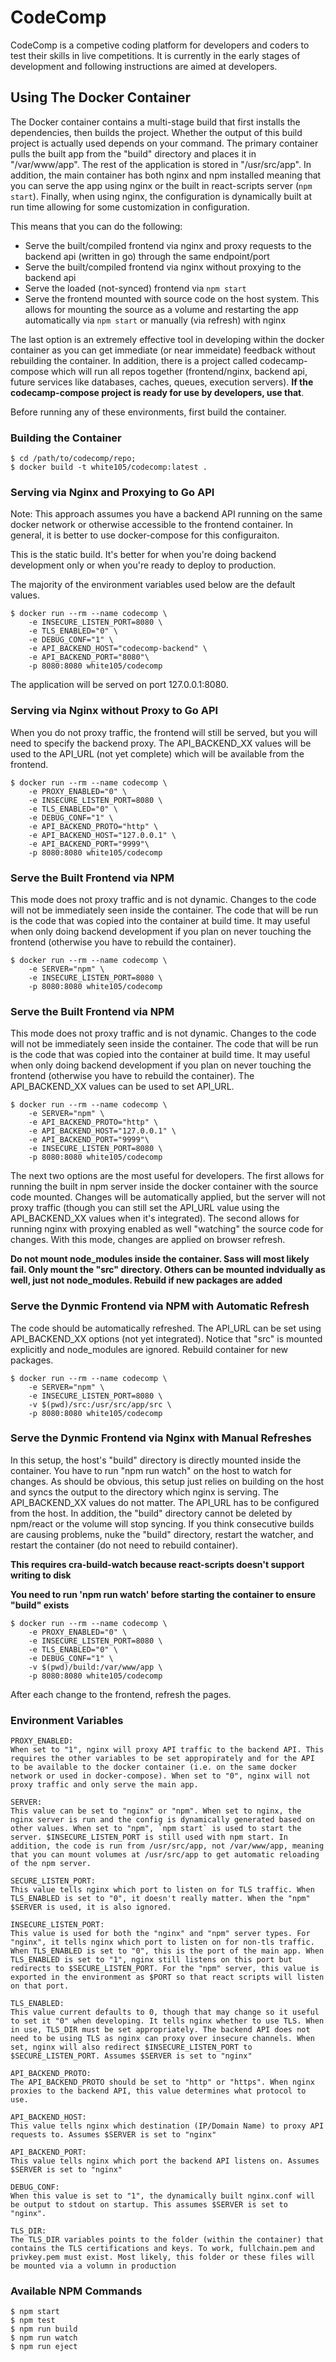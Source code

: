 # CodeComp

CodeComp is a competive coding platform for developers and coders to test their skills in live competitions. It is currently in the early stages of development and following instructions are aimed at developers.

## Using The Docker Container

The Docker container contains a multi-stage build that first installs the dependencies, then builds the project. Whether the output of this build project is actually used depends on your command. The primary container pulls the built app from the "build" directory and places it in "/var/www/app". The rest of the application is stored in "/usr/src/app". In addition, the main container has both nginx and npm installed meaning that you can serve the app using nginx or the built in react-scripts server (`npm start`). Finally, when using nginx, the configuration is dynamically built at run time allowing for some customization in configuration.

This means that you can do the following:

- Serve the built/compiled frontend via nginx and proxy requests to the backend api (written in go) through the same endpoint/port
- Serve the built/compiled frontend via nginx without proxying to the backend api
- Serve the loaded (not-synced) frontend via `npm start`
- Serve the frontend mounted with source code on the host system. This allows for mounting the source as a volume and restarting the app automatically via `npm start` or manually (via refresh) with nginx

The last option is an extremely effective tool in developing within the docker container as you can get immediate (or near immeidate) feedback without rebuilding the container. In addition, there is a project called codecamp-compose which will run all repos together (frontend/nginx, backend api, future services like databases, caches, queues, execution servers). **If the codecamp-compose project is ready for use by developers, use that**.

Before running any of these environments, first build the container.

### Building the Container

```
$ cd /path/to/codecomp/repo;
$ docker build -t white105/codecomp:latest .
```

### Serving via Nginx and Proxying to Go API

Note: This approach assumes you have a backend API running on the same docker network or otherwise accessible to the frontend container. In general, it is better to use docker-compose for this configuraiton.

This is the static build. It's better for when you're doing backend development only or when you're ready to deploy to production.

The majority of the environment variables used below are the default values.

```
$ docker run --rm --name codecomp \
    -e INSECURE_LISTEN_PORT=8080 \
    -e TLS_ENABLED="0" \
    -e DEBUG_CONF="1" \
    -e API_BACKEND_HOST="codecomp-backend" \
    -e API_BACKEND_PORT="8080"\
    -p 8080:8080 white105/codecomp
```

The application will be served on port 127.0.0.1:8080.

### Serving via Nginx without Proxy to Go API

When you do not proxy traffic, the frontend will still be served, but you will need to specify the backend proxy. The API_BACKEND_XX values will be used to the API_URL (not yet complete) which will be available from the frontend.

```
$ docker run --rm --name codecomp \
    -e PROXY_ENABLED="0" \
    -e INSECURE_LISTEN_PORT=8080 \
    -e TLS_ENABLED="0" \
    -e DEBUG_CONF="1" \
    -e API_BACKEND_PROTO="http" \
    -e API_BACKEND_HOST="127.0.0.1" \
    -e API_BACKEND_PORT="9999"\
    -p 8080:8080 white105/codecomp
```

### Serve the Built Frontend via NPM

This mode does not proxy traffic and is not dynamic. Changes to the code will not be immediately seen inside the container. The code that will be run is the code that was copied into the container at build time. It may useful when only doing backend development if you plan on never touching the frontend (otherwise you have to rebuild the container).

```
$ docker run --rm --name codecomp \
    -e SERVER="npm" \
    -e INSECURE_LISTEN_PORT=8080 \
    -p 8080:8080 white105/codecomp
```

### Serve the Built Frontend via NPM

This mode does not proxy traffic and is not dynamic. Changes to the code will not be immediately seen inside the container. The code that will be run is the code that was copied into the container at build time. It may useful when only doing backend development if you plan on never touching the frontend (otherwise you have to rebuild the container). The API_BACKEND_XX values can be used to set API_URL.

```
$ docker run --rm --name codecomp \
    -e SERVER="npm" \
    -e API_BACKEND_PROTO="http" \
    -e API_BACKEND_HOST="127.0.0.1" \
    -e API_BACKEND_PORT="9999"\
    -e INSECURE_LISTEN_PORT=8080 \
    -p 8080:8080 white105/codecomp
```

The next two options are the most useful for developers. The first allows for running the built in npm server inside the docker container with the source code mounted. Changes will be automatically applied, but the server will not proxy traffic (though you can still set the API_URL value using the API_BACKEND_XX values when it's integrated). The second allows for running nginx with proxying enabled as well "watching" the source code for changes. With this mode, changes are applied on browser refresh.

**Do not mount node_modules inside the container. Sass will most likely fail. Only mount the "src" directory. Others can be mounted indvidually as well, just not node_modules. Rebuild if new packages are added**

### Serve the Dynmic Frontend via NPM with Automatic Refresh

The code should be automatically refreshed. The API_URL can be set using API_BACKEND_XX options (not yet integrated). Notice that "src" is mounted explicitly and node_modules are ignored. Rebuild container for new packages.

```
$ docker run --rm --name codecomp \
    -e SERVER="npm" \
    -e INSECURE_LISTEN_PORT=8080 \
    -v $(pwd)/src:/usr/src/app/src \
    -p 8080:8080 white105/codecomp
```

### Serve the Dynmic Frontend via Nginx with Manual Refreshes

In this setup, the host's "build" directory is directly mounted inside the container. You have to run "npm run watch" on the host to watch for changes. As should be obvious, this setup just relies on building on the host and syncs the output to the directory which nginx is serving. The API_BACKEND_XX values do not matter. The API_URL has to be configured from the host. In addition, the "build" directory cannot be deleted by npm/react or the volume will stop syncing. If you think consecutive builds are causing problems, nuke the "build" directory, restart the watcher, and restart the container (do not need to rebuild container).

**This requires cra-build-watch because react-scripts doesn't support writing to disk**

**You need to run 'npm run watch' before starting the container to ensure "build" exists**

```
$ docker run --rm --name codecomp \
    -e PROXY_ENABLED="0" \
    -e INSECURE_LISTEN_PORT=8080 \
    -e TLS_ENABLED="0" \
    -e DEBUG_CONF="1" \
    -v $(pwd)/build:/var/www/app \
    -p 8080:8080 white105/codecomp
```

After each change to the frontend, refresh the pages.

### Environment Variables

```
PROXY_ENABLED:
When set to "1", nginx will proxy API traffic to the backend API. This requires the other variables to be set appropirately and for the API to be available to the docker container (i.e. on the same docker network or used in docker-compose). When set to "0", nginx will not proxy traffic and only serve the main app.

SERVER:
This value can be set to "nginx" or "npm". When set to nginx, the nginx server is run and the config is dynamically generated based on other values. When set to "npm", `npm start` is used to start the server. $INSECURE_LISTEN_PORT is still used with npm start. In addition, the code is run from /usr/src/app, not /var/www/app, meaning that you can mount volumes at /usr/src/app to get automatic reloading of the npm server.

SECURE_LISTEN_PORT:
This value tells nginx which port to listen on for TLS traffic. When TLS_ENABLED is set to "0", it doesn't really matter. When the "npm" $SERVER is used, it is also ignored.

INSECURE_LISTEN_PORT:
This value is used for both the "nginx" and "npm" server types. For "nginx", it tells nginx which port to listen on for non-tls traffic. When TLS_ENABLED is set to "0", this is the port of the main app. When TLS_ENABLED is set to "1", nginx still listens on this port but redirects to $SECURE_LISTEN_PORT. For the "npm" server, this value is exported in the environment as $PORT so that react scripts will listen on that port.

TLS_ENABLED:
This value current defaults to 0, though that may change so it useful to set it "0" when developing. It tells nginx whether to use TLS. When in use, TLS_DIR must be set appropriately. The backend API does not need to be using TLS as nginx can proxy over insecure channels. When set, nginx will also redirect $INSECURE_LISTEN_PORT to $SECURE_LISTEN_PORT. Assumes $SERVER is set to "nginx"

API_BACKEND_PROTO:
The API_BACKEND_PROTO should be set to "http" or "https". When nginx proxies to the backend API, this value determines what protocol to use.

API_BACKEND_HOST:
This value tells nginx which destination (IP/Domain Name) to proxy API requests to. Assumes $SERVER is set to "nginx"

API_BACKEND_PORT:
This value tells nginx which port the backend API listens on. Assumes $SERVER is set to "nginx"

DEBUG_CONF:
When this value is set to "1", the dynamically built nginx.conf will be output to stdout on startup. This assumes $SERVER is set to "nginx".

TLS_DIR:
The TLS_DIR variables points to the folder (within the container) that contains the TLS certifications and keys. To work, fullchain.pem and privkey.pem must exist. Most likely, this folder or these files will be mounted via a volumn in production

```

### Available NPM Commands

```
$ npm start
$ npm test
$ npm run build
$ npm run watch
$ npm run eject
```
